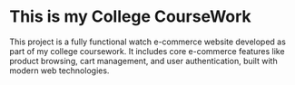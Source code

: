 <h1>This is my College CourseWork</h1>
<p>This project is a fully functional watch e-commerce website developed as part of my college coursework. It includes core e-commerce features like product browsing, cart management, and user authentication, built with modern web technologies.</p>
